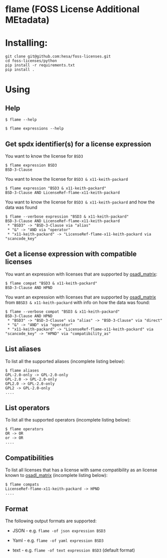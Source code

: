 <!--
SPDX-FileCopyrightText: 2023 Henrik Sandklef <hesa@sandklef.com>

SPDX-License-Identifier: GPL-3.0-or-later
-->

# flame (FOSS License Additional MEtadata)

# Installing: 

```
git clone git@github.com:hesa/foss-licenses.git
cd foss-licenses/python
pip install -r requirements.txt
pip install .
```

# Using

## Help 

```
$ flame --help
```

```
$ flame expressions --help
```

## Get spdx identifier(s) for a license expression

You want to know the license for `BSD3`
```
$ flame expression BSD3
BSD-3-Clause
```

You want to know the license for `BSD3 & x11-keith-packard`
```
$ flame expression "BSD3 & x11-keith-packard"
BSD-3-Clause AND LicenseRef-flame-x11-keith-packard
```

You want to know the license for `BSD3 & x11-keith-packard` and how the data was found
```
$ flame --verbose expression "BSD3 & x11-keith-packard"
BSD-3-Clause AND LicenseRef-flame-x11-keith-packard
 * "BSD3" -> "BSD-3-Clause via "alias"
 * "&" -> "AND via "operator"
 * "x11-keith-packard" -> "LicenseRef-flame-x11-keith-packard via "scancode_key"
```


## Get a license expression with compatible licenses

You want an expression with licenses that are supported by [osadl_matrix](https://github.com/priv-kweihmann/osadl-matrix):
```
$ flame compat "BSD3 & x11-keith-packard"
BSD-3-Clause AND HPND
```

You want an expression with licenses that are supported by [osadl_matrix](https://github.com/priv-kweihmann/osadl-matrix) from `BBSD3 & x11-keith-packard` with info on how the data was found:
```
$ flame --verbose compat "BSD3 & x11-keith-packard"
BSD-3-Clause AND HPND
 * "BSD3" -> "BSD-3-Clause" via "alias" -> "BSD-3-Clause" via "direct"
 * "&" -> "AND" via "operator"
 * "x11-keith-packard" -> "LicenseRef-flame-x11-keith-packard" via "scancode_key" -> "HPND" via "compatibility_as"
```

## List aliases

To list all the supported aliases (incomplete listing below):
``` 
$ flame aliases
GPL-2.0-only -> GPL-2.0-only
GPL-2.0 -> GPL-2.0-only
GPL2.0 -> GPL-2.0-only
GPL2 -> GPL-2.0-only
....
``` 

## List operators

To list all the supported operators (incomplete listing below):
``` 
$ flame operators
OR -> OR
or -> OR
....
``` 

## Compatibilities

To list all licenses that has a license with same compatibility as an license known to [osadl_matrix](https://github.com/priv-kweihmann/osadl-matrix) (incomplete listing below):
``` 
$ flame compats
LicenseRef-flame-x11-keith-packard -> HPND
....
``` 

## Format

The following output formats are supported:

* JSON - e.g. `flame -of json expression BSD3`

* Yaml - e.g. `flame -of yaml expression BSD3`

* text - e.g. `flame -of text expression BSD3` (default format)
